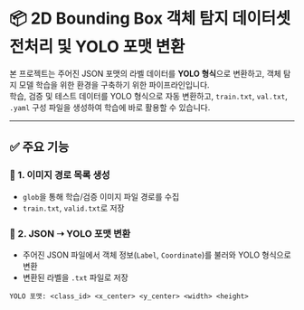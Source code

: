 # 📦 2D Bounding Box 객체 탐지 데이터셋 전처리 및 YOLO 포맷 변환

본 프로젝트는 주어진 JSON 포맷의 라벨 데이터를 **YOLO 형식**으로 변환하고, 객체 탐지 모델 학습을 위한 환경을 구축하기 위한 파이프라인입니다.  
학습, 검증 및 테스트 데이터를 YOLO 형식으로 자동 변환하고, `train.txt`, `val.txt`, `.yaml` 구성 파일을 생성하여 학습에 바로 활용할 수 있습니다.

---



## ✅ 주요 기능

### 📄 1. 이미지 경로 목록 생성
- `glob`을 통해 학습/검증 이미지 파일 경로를 수집
- `train.txt`, `valid.txt`로 저장

### 🔄 2. JSON ➝ YOLO 포맷 변환
- 주어진 JSON 파일에서 객체 정보(`Label`, `Coordinate`)를 불러와 YOLO 형식으로 변환
- 변환된 라벨을 `.txt` 파일로 저장

```text
YOLO 포맷: <class_id> <x_center> <y_center> <width> <height>

